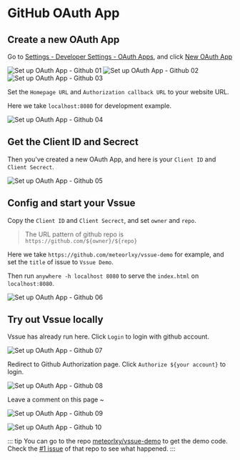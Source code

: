 # GitHub OAuth App

## Create a new OAuth App

Go to [Settings - Developer Settings - OAuth Apps](https://github.com/settings/developers), and click [New OAuth App](https://github.com/settings/applications/new)

![Set up OAuth App - Github 01](/assets/img/oauth-app-github-01.png)
![Set up OAuth App - Github 02](/assets/img/oauth-app-github-02.png)
![Set up OAuth App - Github 03](/assets/img/oauth-app-github-03.png)

Set the `Homepage URL` and `Authorization callback URL` to your website URL.

Here we take `localhost:8080` for development example.

![Set up OAuth App - Github 04](/assets/img/oauth-app-github-04.png)

## Get the Client ID and Secrect

Then you've created a new OAuth App, and here is your `Client ID` and `Client Secrect`.

![Set up OAuth App - Github 05](/assets/img/oauth-app-github-05.png)

## Config and start your Vssue

Copy the `Client ID` and `Client Secrect`, and set `owner` and `repo`.

> The URL pattern of github repo is `https://github.com/${owner}/${repo}`

Here we take `https://github.com/meteorlxy/vssue-demo` for example, and set the `title` of issue to `Vssue Demo`.

Then run `anywhere -h localhost 8080` to serve the `index.html` on `localhost:8080`.

![Set up OAuth App - Github 06](/assets/img/oauth-app-github-06.png)

## Try out Vssue locally

Vssue has already run here. Click `Login` to login with github account.

![Set up OAuth App - Github 07](/assets/img/oauth-app-github-07.png)

Redirect to Github Authorization page. Click `Authorize ${your account}` to login.

![Set up OAuth App - Github 08](/assets/img/oauth-app-github-08.png)

Leave a comment on this page ~

![Set up OAuth App - Github 09](/assets/img/oauth-app-github-09.png)

![Set up OAuth App - Github 10](/assets/img/oauth-app-github-10.png)

::: tip
You can go to the repo [meteorlxy/vssue-demo](https://github.com/meteorlxy/vssue-demo) to get the demo code. Check the [#1 issue](https://github.com/meteorlxy/vssue-demo/issues/1) of that repo to see what happened.
:::
